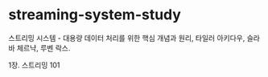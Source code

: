 # streaming-system-study
스트리밍 시스템 - 대용량 데이터 처리를 위한 핵심 개념과 원리, 타일러 아키다우, 슬라바 체르냑, 루벤 락스.

1장. 스트리밍 101
